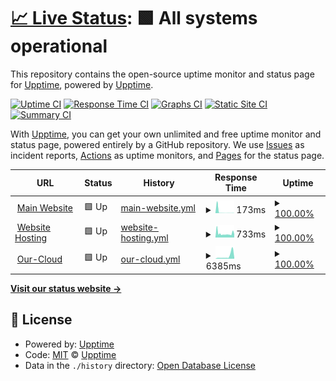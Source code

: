 # [📈 Live Status](https://status.therainbow.dev): <!--live status--> **🟩 All systems operational**

This repository contains the open-source uptime monitor and status page for [Upptime](https://upptime.js.org), powered by [Upptime](https://github.com/upptime/upptime).

[![Uptime CI](https://github.com/TheRainbowDev/upptime-monitor/workflows/Uptime%20CI/badge.svg)](https://github.com/upptime/upptime/actions?query=workflow%3A%22Uptime+CI%22)
[![Response Time CI](https://github.com/TheRainbowDev/upptime-monitor/workflows/Response%20Time%20CI/badge.svg)](https://github.com/upptime/upptime/actions?query=workflow%3A%22Response+Time+CI%22)
[![Graphs CI](https://github.com/TheRainbowDev/upptime-monitor/workflows/Graphs%20CI/badge.svg)](https://github.com/upptime/upptime/actions?query=workflow%3A%22Graphs+CI%22)
[![Static Site CI](https://github.com/TheRainbowDev/upptime-monitor/workflows/Static%20Site%20CI/badge.svg)](https://github.com/upptime/upptime/actions?query=workflow%3A%22Static+Site+CI%22)
[![Summary CI](https://github.com/TheRainbowDev/upptime-monitor/workflows/Summary%20CI/badge.svg)](https://github.com/upptime/upptime/actions?query=workflow%3A%22Summary+CI%22)

With [Upptime](https://upptime.js.org), you can get your own unlimited and free uptime monitor and status page, powered entirely by a GitHub repository. We use [Issues](https://github.com/upptime/upptime/issues) as incident reports, [Actions](https://github.com/upptime/upptime/actions) as uptime monitors, and [Pages](https://status.therainbow.dev) for the status page.

<!--start: status pages-->
<!-- This summary is generated by Upptime (https://github.com/upptime/upptime) -->
<!-- Do not edit this manually, your changes will be overwritten -->
<!-- prettier-ignore -->
| URL | Status | History | Response Time | Uptime |
| --- | ------ | ------- | ------------- | ------ |
| <img alt="" src="https://favicons.githubusercontent.com/therainbow.dev" height="13"> [Main Website](https://therainbow.dev) | 🟩 Up | [main-website.yml](https://github.com/TheRainbowDev/upptime-monitor/commits/HEAD/history/main-website.yml) | <details><summary><img alt="Response time graph" src="./graphs/main-website/response-time-week.png" height="20"> 173ms</summary><br><a href="https://status.therainbow.dev/history/main-website"><img alt="Response time 410" src="https://img.shields.io/endpoint?url=https%3A%2F%2Fraw.githubusercontent.com%2FTheRainbowDev%2Fupptime-monitor%2FHEAD%2Fapi%2Fmain-website%2Fresponse-time.json"></a><br><a href="https://status.therainbow.dev/history/main-website"><img alt="24-hour response time 242" src="https://img.shields.io/endpoint?url=https%3A%2F%2Fraw.githubusercontent.com%2FTheRainbowDev%2Fupptime-monitor%2FHEAD%2Fapi%2Fmain-website%2Fresponse-time-day.json"></a><br><a href="https://status.therainbow.dev/history/main-website"><img alt="7-day response time 173" src="https://img.shields.io/endpoint?url=https%3A%2F%2Fraw.githubusercontent.com%2FTheRainbowDev%2Fupptime-monitor%2FHEAD%2Fapi%2Fmain-website%2Fresponse-time-week.json"></a><br><a href="https://status.therainbow.dev/history/main-website"><img alt="30-day response time 998" src="https://img.shields.io/endpoint?url=https%3A%2F%2Fraw.githubusercontent.com%2FTheRainbowDev%2Fupptime-monitor%2FHEAD%2Fapi%2Fmain-website%2Fresponse-time-month.json"></a><br><a href="https://status.therainbow.dev/history/main-website"><img alt="1-year response time 410" src="https://img.shields.io/endpoint?url=https%3A%2F%2Fraw.githubusercontent.com%2FTheRainbowDev%2Fupptime-monitor%2FHEAD%2Fapi%2Fmain-website%2Fresponse-time-year.json"></a></details> | <details><summary><a href="https://status.therainbow.dev/history/main-website">100.00%</a></summary><a href="https://status.therainbow.dev/history/main-website"><img alt="All-time uptime 100.00%" src="https://img.shields.io/endpoint?url=https%3A%2F%2Fraw.githubusercontent.com%2FTheRainbowDev%2Fupptime-monitor%2FHEAD%2Fapi%2Fmain-website%2Fuptime.json"></a><br><a href="https://status.therainbow.dev/history/main-website"><img alt="24-hour uptime 100.00%" src="https://img.shields.io/endpoint?url=https%3A%2F%2Fraw.githubusercontent.com%2FTheRainbowDev%2Fupptime-monitor%2FHEAD%2Fapi%2Fmain-website%2Fuptime-day.json"></a><br><a href="https://status.therainbow.dev/history/main-website"><img alt="7-day uptime 100.00%" src="https://img.shields.io/endpoint?url=https%3A%2F%2Fraw.githubusercontent.com%2FTheRainbowDev%2Fupptime-monitor%2FHEAD%2Fapi%2Fmain-website%2Fuptime-week.json"></a><br><a href="https://status.therainbow.dev/history/main-website"><img alt="30-day uptime 100.00%" src="https://img.shields.io/endpoint?url=https%3A%2F%2Fraw.githubusercontent.com%2FTheRainbowDev%2Fupptime-monitor%2FHEAD%2Fapi%2Fmain-website%2Fuptime-month.json"></a><br><a href="https://status.therainbow.dev/history/main-website"><img alt="1-year uptime 100.00%" src="https://img.shields.io/endpoint?url=https%3A%2F%2Fraw.githubusercontent.com%2FTheRainbowDev%2Fupptime-monitor%2FHEAD%2Fapi%2Fmain-website%2Fuptime-year.json"></a></details>
| <img alt="" src="https://favicons.githubusercontent.com/rainbowdev.host" height="13"> [Website Hosting](https://rainbowdev.host) | 🟩 Up | [website-hosting.yml](https://github.com/TheRainbowDev/upptime-monitor/commits/HEAD/history/website-hosting.yml) | <details><summary><img alt="Response time graph" src="./graphs/website-hosting/response-time-week.png" height="20"> 733ms</summary><br><a href="https://status.therainbow.dev/history/website-hosting"><img alt="Response time 1127" src="https://img.shields.io/endpoint?url=https%3A%2F%2Fraw.githubusercontent.com%2FTheRainbowDev%2Fupptime-monitor%2FHEAD%2Fapi%2Fwebsite-hosting%2Fresponse-time.json"></a><br><a href="https://status.therainbow.dev/history/website-hosting"><img alt="24-hour response time 667" src="https://img.shields.io/endpoint?url=https%3A%2F%2Fraw.githubusercontent.com%2FTheRainbowDev%2Fupptime-monitor%2FHEAD%2Fapi%2Fwebsite-hosting%2Fresponse-time-day.json"></a><br><a href="https://status.therainbow.dev/history/website-hosting"><img alt="7-day response time 733" src="https://img.shields.io/endpoint?url=https%3A%2F%2Fraw.githubusercontent.com%2FTheRainbowDev%2Fupptime-monitor%2FHEAD%2Fapi%2Fwebsite-hosting%2Fresponse-time-week.json"></a><br><a href="https://status.therainbow.dev/history/website-hosting"><img alt="30-day response time 763" src="https://img.shields.io/endpoint?url=https%3A%2F%2Fraw.githubusercontent.com%2FTheRainbowDev%2Fupptime-monitor%2FHEAD%2Fapi%2Fwebsite-hosting%2Fresponse-time-month.json"></a><br><a href="https://status.therainbow.dev/history/website-hosting"><img alt="1-year response time 1127" src="https://img.shields.io/endpoint?url=https%3A%2F%2Fraw.githubusercontent.com%2FTheRainbowDev%2Fupptime-monitor%2FHEAD%2Fapi%2Fwebsite-hosting%2Fresponse-time-year.json"></a></details> | <details><summary><a href="https://status.therainbow.dev/history/website-hosting">100.00%</a></summary><a href="https://status.therainbow.dev/history/website-hosting"><img alt="All-time uptime 100.00%" src="https://img.shields.io/endpoint?url=https%3A%2F%2Fraw.githubusercontent.com%2FTheRainbowDev%2Fupptime-monitor%2FHEAD%2Fapi%2Fwebsite-hosting%2Fuptime.json"></a><br><a href="https://status.therainbow.dev/history/website-hosting"><img alt="24-hour uptime 100.00%" src="https://img.shields.io/endpoint?url=https%3A%2F%2Fraw.githubusercontent.com%2FTheRainbowDev%2Fupptime-monitor%2FHEAD%2Fapi%2Fwebsite-hosting%2Fuptime-day.json"></a><br><a href="https://status.therainbow.dev/history/website-hosting"><img alt="7-day uptime 100.00%" src="https://img.shields.io/endpoint?url=https%3A%2F%2Fraw.githubusercontent.com%2FTheRainbowDev%2Fupptime-monitor%2FHEAD%2Fapi%2Fwebsite-hosting%2Fuptime-week.json"></a><br><a href="https://status.therainbow.dev/history/website-hosting"><img alt="30-day uptime 100.00%" src="https://img.shields.io/endpoint?url=https%3A%2F%2Fraw.githubusercontent.com%2FTheRainbowDev%2Fupptime-monitor%2FHEAD%2Fapi%2Fwebsite-hosting%2Fuptime-month.json"></a><br><a href="https://status.therainbow.dev/history/website-hosting"><img alt="1-year uptime 100.00%" src="https://img.shields.io/endpoint?url=https%3A%2F%2Fraw.githubusercontent.com%2FTheRainbowDev%2Fupptime-monitor%2FHEAD%2Fapi%2Fwebsite-hosting%2Fuptime-year.json"></a></details>
| <img alt="" src="https://favicons.githubusercontent.com/our-cloud.therainbow.dev" height="13"> [Our-Cloud](https://our-cloud.therainbow.dev) | 🟩 Up | [our-cloud.yml](https://github.com/TheRainbowDev/upptime-monitor/commits/HEAD/history/our-cloud.yml) | <details><summary><img alt="Response time graph" src="./graphs/our-cloud/response-time-week.png" height="20"> 6385ms</summary><br><a href="https://status.therainbow.dev/history/our-cloud"><img alt="Response time 1982" src="https://img.shields.io/endpoint?url=https%3A%2F%2Fraw.githubusercontent.com%2FTheRainbowDev%2Fupptime-monitor%2FHEAD%2Fapi%2Four-cloud%2Fresponse-time.json"></a><br><a href="https://status.therainbow.dev/history/our-cloud"><img alt="24-hour response time 11811" src="https://img.shields.io/endpoint?url=https%3A%2F%2Fraw.githubusercontent.com%2FTheRainbowDev%2Fupptime-monitor%2FHEAD%2Fapi%2Four-cloud%2Fresponse-time-day.json"></a><br><a href="https://status.therainbow.dev/history/our-cloud"><img alt="7-day response time 6385" src="https://img.shields.io/endpoint?url=https%3A%2F%2Fraw.githubusercontent.com%2FTheRainbowDev%2Fupptime-monitor%2FHEAD%2Fapi%2Four-cloud%2Fresponse-time-week.json"></a><br><a href="https://status.therainbow.dev/history/our-cloud"><img alt="30-day response time 2935" src="https://img.shields.io/endpoint?url=https%3A%2F%2Fraw.githubusercontent.com%2FTheRainbowDev%2Fupptime-monitor%2FHEAD%2Fapi%2Four-cloud%2Fresponse-time-month.json"></a><br><a href="https://status.therainbow.dev/history/our-cloud"><img alt="1-year response time 1982" src="https://img.shields.io/endpoint?url=https%3A%2F%2Fraw.githubusercontent.com%2FTheRainbowDev%2Fupptime-monitor%2FHEAD%2Fapi%2Four-cloud%2Fresponse-time-year.json"></a></details> | <details><summary><a href="https://status.therainbow.dev/history/our-cloud">100.00%</a></summary><a href="https://status.therainbow.dev/history/our-cloud"><img alt="All-time uptime 100.00%" src="https://img.shields.io/endpoint?url=https%3A%2F%2Fraw.githubusercontent.com%2FTheRainbowDev%2Fupptime-monitor%2FHEAD%2Fapi%2Four-cloud%2Fuptime.json"></a><br><a href="https://status.therainbow.dev/history/our-cloud"><img alt="24-hour uptime 100.00%" src="https://img.shields.io/endpoint?url=https%3A%2F%2Fraw.githubusercontent.com%2FTheRainbowDev%2Fupptime-monitor%2FHEAD%2Fapi%2Four-cloud%2Fuptime-day.json"></a><br><a href="https://status.therainbow.dev/history/our-cloud"><img alt="7-day uptime 100.00%" src="https://img.shields.io/endpoint?url=https%3A%2F%2Fraw.githubusercontent.com%2FTheRainbowDev%2Fupptime-monitor%2FHEAD%2Fapi%2Four-cloud%2Fuptime-week.json"></a><br><a href="https://status.therainbow.dev/history/our-cloud"><img alt="30-day uptime 100.00%" src="https://img.shields.io/endpoint?url=https%3A%2F%2Fraw.githubusercontent.com%2FTheRainbowDev%2Fupptime-monitor%2FHEAD%2Fapi%2Four-cloud%2Fuptime-month.json"></a><br><a href="https://status.therainbow.dev/history/our-cloud"><img alt="1-year uptime 100.00%" src="https://img.shields.io/endpoint?url=https%3A%2F%2Fraw.githubusercontent.com%2FTheRainbowDev%2Fupptime-monitor%2FHEAD%2Fapi%2Four-cloud%2Fuptime-year.json"></a></details>

<!--end: status pages-->

[**Visit our status website →**](https://status.therainbow.dev)

## 📄 License

- Powered by: [Upptime](https://github.com/upptime/upptime)
- Code: [MIT](./LICENSE) © [Upptime](https://upptime.js.org)
- Data in the `./history` directory: [Open Database License](https://opendatacommons.org/licenses/odbl/1-0/)
